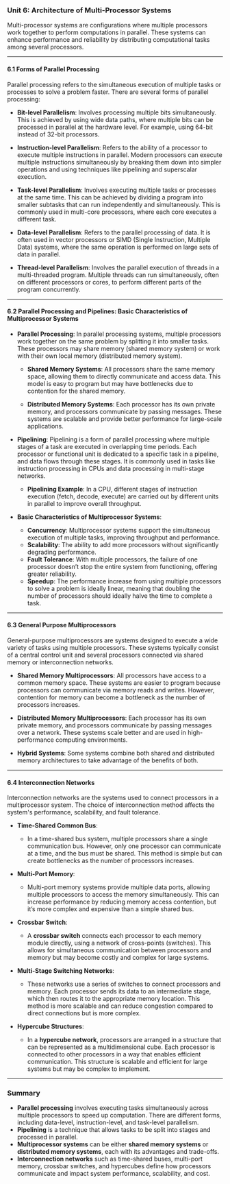### Unit 6: Architecture of Multi-Processor Systems

Multi-processor systems are configurations where multiple processors work together to perform computations in parallel. These systems can enhance performance and reliability by distributing computational tasks among several processors.

---

#### **6.1 Forms of Parallel Processing**

Parallel processing refers to the simultaneous execution of multiple tasks or processes to solve a problem faster. There are several forms of parallel processing:

- **Bit-level Parallelism**: Involves processing multiple bits simultaneously. This is achieved by using wide data paths, where multiple bits can be processed in parallel at the hardware level. For example, using 64-bit instead of 32-bit processors.

- **Instruction-level Parallelism**: Refers to the ability of a processor to execute multiple instructions in parallel. Modern processors can execute multiple instructions simultaneously by breaking them down into simpler operations and using techniques like pipelining and superscalar execution.

- **Task-level Parallelism**: Involves executing multiple tasks or processes at the same time. This can be achieved by dividing a program into smaller subtasks that can run independently and simultaneously. This is commonly used in multi-core processors, where each core executes a different task.

- **Data-level Parallelism**: Refers to the parallel processing of data. It is often used in vector processors or SIMD (Single Instruction, Multiple Data) systems, where the same operation is performed on large sets of data in parallel.

- **Thread-level Parallelism**: Involves the parallel execution of threads in a multi-threaded program. Multiple threads can run simultaneously, often on different processors or cores, to perform different parts of the program concurrently.

---

#### **6.2 Parallel Processing and Pipelines: Basic Characteristics of Multiprocessor Systems**

- **Parallel Processing**: In parallel processing systems, multiple processors work together on the same problem by splitting it into smaller tasks. These processors may share memory (shared memory system) or work with their own local memory (distributed memory system). 

  - **Shared Memory Systems**: All processors share the same memory space, allowing them to directly communicate and access data. This model is easy to program but may have bottlenecks due to contention for the shared memory.
  
  - **Distributed Memory Systems**: Each processor has its own private memory, and processors communicate by passing messages. These systems are scalable and provide better performance for large-scale applications.

- **Pipelining**: Pipelining is a form of parallel processing where multiple stages of a task are executed in overlapping time periods. Each processor or functional unit is dedicated to a specific task in a pipeline, and data flows through these stages. It is commonly used in tasks like instruction processing in CPUs and data processing in multi-stage networks.
  
  - **Pipelining Example**: In a CPU, different stages of instruction execution (fetch, decode, execute) are carried out by different units in parallel to improve overall throughput.

- **Basic Characteristics of Multiprocessor Systems**:
  - **Concurrency**: Multiprocessor systems support the simultaneous execution of multiple tasks, improving throughput and performance.
  - **Scalability**: The ability to add more processors without significantly degrading performance.
  - **Fault Tolerance**: With multiple processors, the failure of one processor doesn’t stop the entire system from functioning, offering greater reliability.
  - **Speedup**: The performance increase from using multiple processors to solve a problem is ideally linear, meaning that doubling the number of processors should ideally halve the time to complete a task.

---

#### **6.3 General Purpose Multiprocessors**

General-purpose multiprocessors are systems designed to execute a wide variety of tasks using multiple processors. These systems typically consist of a central control unit and several processors connected via shared memory or interconnection networks.

- **Shared Memory Multiprocessors**: All processors have access to a common memory space. These systems are easier to program because processors can communicate via memory reads and writes. However, contention for memory can become a bottleneck as the number of processors increases.
  
- **Distributed Memory Multiprocessors**: Each processor has its own private memory, and processors communicate by passing messages over a network. These systems scale better and are used in high-performance computing environments.

- **Hybrid Systems**: Some systems combine both shared and distributed memory architectures to take advantage of the benefits of both.

---

#### **6.4 Interconnection Networks**

Interconnection networks are the systems used to connect processors in a multiprocessor system. The choice of interconnection method affects the system's performance, scalability, and fault tolerance.

- **Time-Shared Common Bus**:
  - In a time-shared bus system, multiple processors share a single communication bus. However, only one processor can communicate at a time, and the bus must be shared. This method is simple but can create bottlenecks as the number of processors increases.

- **Multi-Port Memory**:
  - Multi-port memory systems provide multiple data ports, allowing multiple processors to access the memory simultaneously. This can increase performance by reducing memory access contention, but it’s more complex and expensive than a simple shared bus.

- **Crossbar Switch**:
  - A **crossbar switch** connects each processor to each memory module directly, using a network of cross-points (switches). This allows for simultaneous communication between processors and memory but may become costly and complex for large systems.

- **Multi-Stage Switching Networks**:
  - These networks use a series of switches to connect processors and memory. Each processor sends its data to an intermediate stage, which then routes it to the appropriate memory location. This method is more scalable and can reduce congestion compared to direct connections but is more complex.

- **Hypercube Structures**:
  - In a **hypercube network**, processors are arranged in a structure that can be represented as a multidimensional cube. Each processor is connected to other processors in a way that enables efficient communication. This structure is scalable and efficient for large systems but may be complex to implement.

---

### Summary
- **Parallel processing** involves executing tasks simultaneously across multiple processors to speed up computation. There are different forms, including data-level, instruction-level, and task-level parallelism.
- **Pipelining** is a technique that allows tasks to be split into stages and processed in parallel.
- **Multiprocessor systems** can be either **shared memory systems** or **distributed memory systems**, each with its advantages and trade-offs.
- **Interconnection networks** such as time-shared buses, multi-port memory, crossbar switches, and hypercubes define how processors communicate and impact system performance, scalability, and cost.
